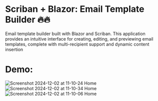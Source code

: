 # Scriban + Blazor: Email Template Builder 🔥🔥

Email template builder built with Blazor and Scriban.
This application provides an intuitive interface for creating, editing, and previewing email templates, complete with multi-recipient support and dynamic content insertion 

# Demo:

![Screenshot 2024-12-02 at 11-10-24 Home](https://github.com/user-attachments/assets/eabd7efa-9307-48bd-a774-70529d29dfb5)
![Screenshot 2024-12-02 at 11-10-34 Home](https://github.com/user-attachments/assets/6f0c3e7a-0a8e-4b4e-86fb-77cdafcd260e)
![Screenshot 2024-12-02 at 11-10-06 Home](https://github.com/user-attachments/assets/cccd8cc2-ea8c-430c-9171-6b6fbdb686b4)

